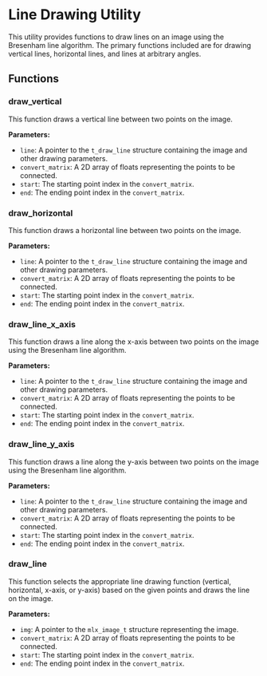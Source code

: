 # Line Drawing Utility

This utility provides functions to draw lines on an image using the Bresenham line algorithm. The primary functions included are for drawing vertical lines, horizontal lines, and lines at arbitrary angles.

## Functions

### draw_vertical

This function draws a vertical line between two points on the image.

**Parameters:**
- `line`: A pointer to the `t_draw_line` structure containing the image and other drawing parameters.
- `convert_matrix`: A 2D array of floats representing the points to be connected.
- `start`: The starting point index in the `convert_matrix`.
- `end`: The ending point index in the `convert_matrix`.

### draw_horizontal

This function draws a horizontal line between two points on the image.

**Parameters:**
- `line`: A pointer to the `t_draw_line` structure containing the image and other drawing parameters.
- `convert_matrix`: A 2D array of floats representing the points to be connected.
- `start`: The starting point index in the `convert_matrix`.
- `end`: The ending point index in the `convert_matrix`.

### draw_line_x_axis

This function draws a line along the x-axis between two points on the image using the Bresenham line algorithm.

**Parameters:**
- `line`: A pointer to the `t_draw_line` structure containing the image and other drawing parameters.
- `convert_matrix`: A 2D array of floats representing the points to be connected.
- `start`: The starting point index in the `convert_matrix`.
- `end`: The ending point index in the `convert_matrix`.

### draw_line_y_axis

This function draws a line along the y-axis between two points on the image using the Bresenham line algorithm.

**Parameters:**
- `line`: A pointer to the `t_draw_line` structure containing the image and other drawing parameters.
- `convert_matrix`: A 2D array of floats representing the points to be connected.
- `start`: The starting point index in the `convert_matrix`.
- `end`: The ending point index in the `convert_matrix`.

### draw_line

This function selects the appropriate line drawing function (vertical, horizontal, x-axis, or y-axis) based on the given points and draws the line on the image.

**Parameters:**
- `img`: A pointer to the `mlx_image_t` structure representing the image.
- `convert_matrix`: A 2D array of floats representing the points to be connected.
- `start`: The starting point index in the `convert_matrix`.
- `end`: The ending point index in the `convert_matrix`.
